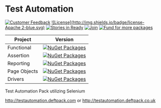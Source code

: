 Test Automation
===============
[![Customer Feedback](http://img.shields.io/badge/feedback-here-yellow.svg)](https://deftpack.uservoice.com/)
[![License](http://img.shields.io/badge/license-Apache 2-blue.svg)](https://raw.githubusercontent.com/deftpack/testautomation/master/LICENSE.txt)
[![Stories in Ready](https://badge.waffle.io/deftpack/testautomation.png?label=ready&title=tickets)](https://waffle.io/deftpack/testautomation)
[![Join](http://img.shields.io/badge/join-here-green.svg)](https://deftpack.slack.com)
[![Fund for more packages](http://img.shields.io/gittip/deftpack.svg)](https://gratipay.com/deftpack/)

Project | Version 
--- | :---: 
Functional | [![NuGet Packages](http://img.shields.io/myget/deftpack/v/DeftPack.TestAutomation.Functional.svg)](https://www.myget.org/feed/deftpack/package/DeftPack.TestAutomation.Functional)
Assertion | [![NuGet Packages](http://img.shields.io/myget/deftpack/v/DeftPack.TestAutomation.Assertion.svg)](https://www.myget.org/feed/deftpack/package/DeftPack.TestAutomation.Assertion)
Reporting | [![NuGet Packages](http://img.shields.io/myget/deftpack/v/DeftPack.TestAutomation.Reporting.svg)](https://www.myget.org/feed/deftpack/package/DeftPack.TestAutomation.Reporting)
Page Objects | [![NuGet Packages](http://img.shields.io/myget/deftpack/v/DeftPack.TestAutomation.Selenium.PageObjects.svg)](https://www.myget.org/feed/deftpack/package/DeftPack.TestAutomation.Selenium.PageObjects)
Drivers | [![NuGet Packages](http://img.shields.io/myget/deftpack/v/DeftPack.TestAutomation.Selenium.Drivers.svg)](https://www.myget.org/feed/deftpack/package/DeftPack.TestAutomation.Selenium.Drivers)

Test Automation Pack utilizing Selenium

http://testautomation.deftpack.com or http://testautomation.deftpack.co.uk

